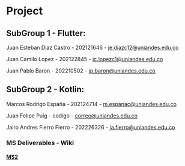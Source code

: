 # Project

## SubGroup 1 - Flutter:

Juan Esteban Diaz Castro - 202121646 - je.diazc12@uniandes.edu.co

Juan Camilo Lopez - 202122845 - jc.lopezc1@uniandes.edu.co

Juan Pablo Baron - 202210502 - jp.baron@uniandes.edu.co

## SubGroup 2 - Kotlin:

Marcos Rodrigo España - 202124714 - m.espanac@uniandes.edu.co

Juan Felipe Puig - codigo - correo@uniandes.edu.co

Jairo Andres Fierro Fierro - 202226326 - ja.fierro@uniandes.edu.co


### MS Deliverables - Wiki
#### [MS2](docs/MS2.md)
